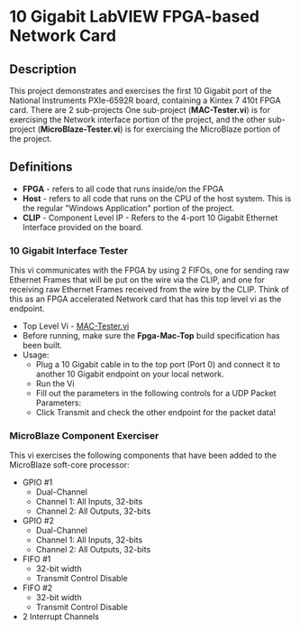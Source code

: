 # 10 Gigabit LabVIEW FPGA-based Network Card


## Description
This project demonstrates and exercises the first 10 Gigabit port of the National Instruments PXIe-6592R board, containing a Kintex 7 410t FPGA card.
There are 2 sub-projects
One sub-project (**MAC-Tester.vi**) is for exercising the Network interface portion of the project, and the other sub-project (**MicroBlaze-Tester.vi**) is for exercising the MicroBlaze portion of the project.

## Definitions
* **FPGA** - refers to all code that runs inside/on the FPGA
* **Host** - refers to all code that runs on the CPU of the host system.  This is the regular "Windows Application" portion of the project.
* **CLIP** - Component Level IP - Refers to the 4-port 10 Gigabit Ethernet Interface provided on the board.

### 10 Gigabit Interface Tester
This vi communicates with the FPGA by using 2 FIFOs, one for sending raw Ethernet Frames that will be put on the wire via the CLIP, and one for receiving raw Ethernet Frames received from the wire by the CLIP.  Think of this as an FPGA accelerated Network card that has this top level vi as the endpoint.
* Top Level Vi - [MAC-Tester.vi](https://github.com/JohnStratoudakis/LabVIEW_Fpga/blob/master/07_10_Gigabit_CLIP/Tests/MAC/MAC-Tester.vi)
* Before running, make sure the **Fpga-Mac-Top** build specification has been built.
* Usage:
  * Plug a 10 Gigabit cable in to the top port (Port 0) and connect it to another 10 Gigabit endpoint on your local network.
  * Run the Vi
  * Fill out the parameters in the following controls for a UDP Packet Parameters:
  * Click Transmit and check the other endpoint for the packet data!

### MicroBlaze Component Exerciser
This vi exercises the following components that have been added to the MicroBlaze soft-core processor:
* GPIO #1
  * Dual-Channel
  * Channel 1: All Inputs, 32-bits
  * Channel 2: All Outputs, 32-bits
* GPIO #2
  * Dual-Channel
  * Channel 1: All Inputs, 32-bits
  * Channel 2: All Outputs, 32-bits
* FIFO #1
  * 32-bit width
  * Transmit Control Disable
* FIFO #2
  * 32-bit width
  * Transmit Control Disable
* 2 Interrupt Channels

